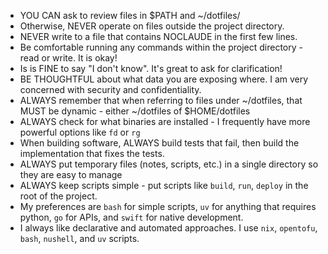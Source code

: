 - YOU CAN ask to review files in $PATH and ~/dotfiles/
- Otherwise, NEVER operate on files outside the project directory.
- NEVER write to a file that contains NOCLAUDE in the first few lines.
- Be comfortable running any commands within the project directory - read or write. It is okay!
- Is is FINE to say "I don't know". It's great to ask for clarification!
- BE THOUGHTFUL about what data you are exposing where. I am very concerned with security and confidentiality.
- ALWAYS remember that when referring to files under ~/dotfiles, that MUST be dynamic - either ~/dotfiles of $HOME/dotfiles
- ALWAYS check for what binaries are installed - I frequently have more powerful options like `fd` or `rg`
- When building software, ALWAYS build tests that fail, then build the implementation that fixes the tests.
- ALWAYS put temporary files (notes, scripts, etc.) in a single directory so they are easy to manage
- ALWAYS keep scripts simple - put scripts like `build`, `run`, `deploy` in the root of the project. 
- My preferences are `bash` for simple scripts, `uv` for anything that requires python, `go` for APIs, and `swift` for native development.
- I always like declarative and automated approaches. I use `nix`, `opentofu`, `bash`, `nushell`, and `uv` scripts.
